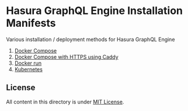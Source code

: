 # Hasura GraphQL Engine Installation Manifests

Various installation / deployment methods for Hasura GraphQL Engine

1. [Docker Compose](docker-compose)
2. [Docker Compose with HTTPS using Caddy](docker-compose-https)
3. [Docker run](docker-run)
3. [Kubernetes](kubernetes)


## License

All content in this directory is under [MIT License](../LICENSE-community).
